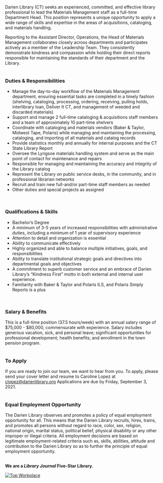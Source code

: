 Darien Library (CT) seeks an experienced, committed, and effective library professional to lead the Materials Management staff as a full-time Department Head. This position represents a unique opportunity to apply a wide range of skills and expertise in the areas of acquisitions, cataloging, and materials handling. 

Reporting to the Assistant Director, Operations, the Head of Materials Management collaborates closely across departments and participates actively as a member of the Leadership Team. They consistently demonstrate kindness and compassion while holding their direct reports responsible for maintaining the standards of their department and the Library.
<br />
<br />


### Duties & Responsibilities

* Manage the day-to-day workflow of the Materials Management department, ensuring essential tasks are completed in a timely fashion (shelving, cataloging, processing, ordering, receiving, pulling holds, interlibrary loan, Deliver It CT, and management of weeded and discarded materials)
* Support and manage 2 full-time cataloging & acquisitions staff members and a team of approximately 10 part-time shelvers
* Coordinate with cataloging and materials vendors (Baker & Taylor, Midwest Tape, Polaris) while managing and maintaining the processing, cataloging, and importing of all materials and catalog records
* Provide statistics monthly and annually for internal purposes and the CT State Library Report
* Oversee the Lyngsoe materials handling system and serve as the main point of contact for maintenance and repairs
* Responsible for managing and maintaining the accuracy and integrity of the Library catalog
* Represent the Library on public service desks, in the community, and in professional librarian networks
* Recruit and train new full-and/or part-time staff members as needed
* Other duties and special projects as assigned
<br />


### Qualifications & Skills

* Bachelor’s Degree
* A minimum of 3-5 years of increased responsibilities with administrative duties, including a minimum of 1 year of supervisory experience
* Attention to detail and organization is essential
* Ability to communicate effectively
* Highly organized and able to balance multiple initiatives, goals, and responsibilities
* Ability to translate institutional strategic goals and directives into departmental goals and objectives
* A commitment to superb customer service and an embrace of Darien Library’s “Kindness First” motto in both external and internal user experience.
* Familiarity with Baker & Taylor and Polaris ILS, and Polaris Simply Reports is a plus
<br />

### Salary & Benefits
This is a full-time position (37.5 hours/week) with an annual salary range of $75,000 - $80,000, commensurate with experience. Salary includes generous vacation, sick, and personal leave; significant opportunities for professional development; health benefits; and enrollment in the town pension program.
<br />
<br />

### To Apply
If you are ready to join our team, we want to hear from you. To apply, please send your cover letter and resume to Caroline Lopez at [clopez@darienlibrary.org](mailto:clopez@darienlibrary.org "Email Caroline your application") Applications are due by Friday, September 3, 2021. 
<br />
<br />

### Equal Employment Opportunity
The Darien Library observes and promotes a policy of equal employment opportunity for all. This means that the Darien Library recruits, hires, trains, and promotes all persons without regard to race, color, sex, religion, national origin, marital status, political belief, physical disability or any other improper or illegal criteria. All employment decisions are based on legitimate employment-related criteria such as, skills, abilities, attitude and contribution to the Darien Library so as to further the principle of equal employment opportunity.
<br />
<br />

<div class="row margin-bottom-20">

**We are a _Library Journal_ Five-Star Library.**

<div class="col-md-3">
<a href="https://dar.to/2Re2Gd7"><img class="img-responsive" src="/uploads/logos/2018_top_places_to_work_award.jpg" alt="Top Workplace" /></a>
</div>
</div>